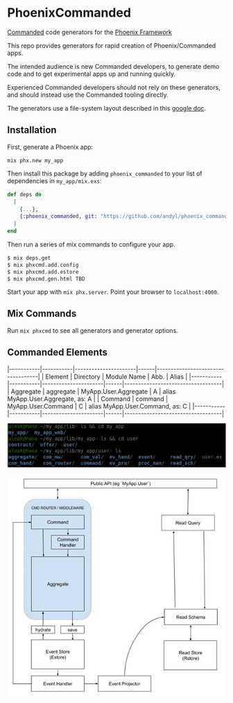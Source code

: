 # PhoenixCommanded

[Commanded][com] code generators for the [Phoenix Framework][phx]

This repo provides generators for rapid creation of Phoenix/Commanded apps.  

The intended audience is new Commanded developers, to generate demo code and to
get experimental apps up and running quickly.  

Experienced Commanded developers should not rely on these generators, and
should instead use the Commanded tooling directly.

The generators use a file-system layout described in this [google doc][doc]. 

[doc]: https://docs.google.com/document/d/1wks-6lO_MVguOYkETUDRg4tPxHvVgIPCPxObwUHvj14/edit
[com]: https://github.com/commanded/commanded
[phx]: https://phoenixframework.org

## Installation

First, generate a Phoenix app:

    mix phx.new my_app

Then install this package by adding `phoenix_commanded` to your list of
dependencies in `my_app/mix.exs`:

```elixir
def deps do
  [
    {...},
    {:phoenix_commanded, git: "https://github.com/andyl/phoenix_commanded"}
  ]
end
```

Then run a series of mix commands to configure your app.

```
$ mix deps.get
$ mix phxcmd.add.config
$ mix phxcmd.add.estore
$ mix phxcmd.gen.html TBD
```

Start your app with `mix phx.server`. Point your browser to `localhost:4000`.

## Mix Commands

Run `mix phxcmd` to see all generators and generator options.

## Commanded Elements

|-----------|-----------|----------------------|------|-----------------------------------|
| Element   | Directory | Module Name          | Abb. | Alias                             |
|-----------|-----------|----------------------|------|-----------------------------------|
| Aggregate | aggregate | MyApp.User.Aggregate | A    | alias MyApp.User.Aggregate, as: A |
| Command   | command   | MyApp.User.Command   | C    | alias MyApp.User.Command, as: C   |
|-----------|-----------|----------------------|------|-----------------------------------|

![CommandedCLI](assets/CLI.jpg)

![CommandedElements](assets/CommandedElements.jpg)

